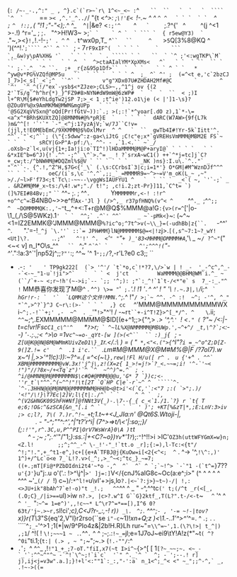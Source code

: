 (``: /~-_-.,^:" _ , ^}.c`(`r>~`r\ 1^<~_<~ :``^  `    ``  `` `  ` `   ``  `  `   `  ````  `^  `   `` `  `
 == `>< ,^.'_^../`/ "{t <_^>: ;`\!'E< `!-.~ ^ ^ ` ^ ^ `  ``   ` ` `  ` ` `` ` `       ^  `    ; ` ` ^  `
`!:;,`( "!1 ;"-"<);_.^ ^_ ` ` ^`|`|&e? <`:;'^ ` ` `  ` `^ `  ` `` `  `` ` ` ` ` ;.?^{'` `   ^ `  `  ` ` 
^(j ^<1 >-.!) ^r='_ ; ;`. `    "^>H!W3~  >;`` ` `  `` `  ` `` ` ^ `  ` ``` `  { r5ew@Y3)  ` `` `  ` ` ` 
."~,><}`!,`!.-!-`;' . ^` ^ ` `. t^wx0p,T_ ^` ``  `  `  ``   `   `  ` `^   ` >`5`Q[3%8@KQ   ^`   `   `  `
')(^^!.'`;```` ^`` ^ `` `   ; - 7`rF9xIF^(`  ` ` `` ` ` ` `     `    ```  `,_&w)y\pA%XH& '`   ` ` ` `  `
. ````` ` `  `` ```  ``  ` `^ ;'<:wgTKP\`M`  ``  `  ` ` ` `   ` ` ^  `  ^>ctaAIalYM*XpXMs<   ^`   ` `  `
 ``  `` `  `' ;.`.^_ `^ ``.  ;+ _r{z&95p1Df>``  `  ` `    ` ` ^ ` `   * ^yw@v*PG%VZQf@MP5u   ``  ` `` ` 
` ` ` ^  ;_ ^` ^' ;  (=^<t e,'c`2bzCJ ]_7>]<_s[`_<`;^  ``^` `       v"g"XDx07U#ZHDAH2Mf#@C       `      
^ `^' _`^_^(!/"ex`-ysb$<*ZJze>;CLS>~,,^1^j ov {(2 2'`Ts/g`^h^hr{*)_}^FZ9#8>NYN#dW9mW@6zWP#  `  `  `  `` 
< ;)I l+^R\M{$#eYhLdgTw2jSP 7;>_< 1 ;t^ie')12.o1\je (< |']1-\s}?@ZOu0Y%@x9AmMKMW@MWM&mgUPp   ` `` ` ` ` 
'@5G2XqVVSxn@"oQd[Pr!fGtV~)):`.; >(;:!`*^yoar[.dO z),1`*-\=<a^x^*BRh$KUXtZQ]@8MNMN#@%*pR}E  `   ` ` ` ` 
dARC(W7AW>{9f{L7k )m&^^[! '`'`" `-"_<^j:17yzAjV;`w/7J``C!v=(jjl,t!EOMEbEmC/9XKMMM@$%OxlMvr  ^ ^   `  `` 
gwTb4I#!Yr-5k`Iitt'^. ^^`.`"`<;^``; (\"{:5dww^:z-ga<\iJtG ;C!c"e;x*`gVREHsVmMMM@MBM2E FS`~     ` `  `   
sRCY|G>P"A-pf:/\. ^^- - ,`1.<.`` ~`_/ .oXsb~z`l<,u(vj{1+;Ia!ji:o`TI^!)lHDaMMMM@M@P+aryI@` ` ` ` `   ` ` 
&*xIE^b=6^J){!`.^^ -;^`_\^`>.^= _ ! ?`srxA~wC1() ++`^*j=tc]j`C?+_cw;t:/^bNWHM@#DQZml%$@V ` `` ` ` ` `   
_NK )ns}:I.u\.`^.."` _ "`^``-. {^.!,^Z^H,$7G<{'_\` (.\s:CCrbsI`3|c;i=1*'} O*GM|#M^WznDJf^^^ `` ` ` ` `  
oeC/(i`s,\c '^.^`,;;_`_=MMMMR9=~^>~=V'm_oK(L_~ ,~" >/./~l>F'f73<;t`Tc\:-~~--\vggWsIAUFYU1 ^   `  ` `` ` 
_<`( ~, `'`-;` _    . &RZ#M@M#_x~ts:/\4!.w*;"./ t!"; ,c!i.2;zt-Pr}]11,`C^t= `)(]%7EI#84Bv;;"```  ` `` ` 
^^-  ;. ; ^^`.      ` Y`MMMMMMr,<-! :!r^ +o^^c^=`:B4NB0~>>e^f!`Ax-'Jl } (/>^,_ r37pfHNQ%(v^< ^` `  ` ` `
^^`._ `;^`^;;     ^  ~DOMMMMQK:.,'~"`t_,\^+<:T+r@M@Q$%MMM@a!G`:{v>(r=^`['|o-\1_(,/\S@5WKz).1`'`  `` ` ` 
^^;` .^`' ^^`     _ ~`-pMk<}``~: (~^~  <1=IZ2EMMK@'JMMM@MMM@`%?ic^o;^7t^>v(~\\_}=(-udhBb|z{``.`  ``  `` 
 -^^' `^`.`   `   ".'=-!``_^j `\.''` ::`= JPH#MM}lN@MMMMMM$@=<|!z``j>.`[(,s^~7:1~?_wY!<Ut]\?.    ` `  ` 
.` .; `^'`  `   ` ^'!' ^.  <`_'`" "`"`+ )_'83<MHMM@DMMMM#A`_,'\ _ ~`/ ?^~"`("<~< v] n_l*O\s_^^`    ``  `
^;" _``^`^` `    `     ^';^^^!(``"-^'_.":!a:3^\`'|np52j^;;`?"'`:; ^^~ '^ 1-`;;/`?,-r'L?e0 c3;;       `` 
- .-`: '`   ```   ' TP9gk222[  (`> '^'/ `t`*o,c`!*?7,\/>`w | ! _-  '_-^c^,^_--`<-~_"1-u`!ji">^`   `  ` `
<  j'ct  `      WaMMMM@@BHM@WM`i.^_ ~ (``/`+-~ <;r~!h'(~->i;`-- `;; '^;): ;"`:_^!`1`t-/<*"e` s```  ` ` `
 7_-:_."^ ! `   MM恭喜你发现了M@^ .  ^`^) \>= "`'` ;.`_'.! !1  _'`.`^  ^' ! " '_\ `!.~.3|,\`/i;^   `` ` 
hGr!r-: `  '`  `LQMM这个文件!MMN.^``;._^ !"``/ >;`~ ^^. -^ :!  ~^; -'^, ^_" "`^,>^?`}^J C~r\:(>-` ` ` ` 
,} cc  ``     ^'MMM@MMMMMMMMMMWX i`~^;.-!``+;' ,-  ~^  . _`'"``!>``"^'! / -~r`t``+-i^T!Z}>^[_*/^. ^ ` ` 
\`.ii;` ^^`~;^,.EXMMMMM@MMMM@$ID[(e\+^1;;>{"^,> _.> '^,^.`' `! <`." (` ?"~ /<:|-t=c!vr!Fsc`C1_c\^'^   ` 
*`?`>r;`` ` ^~lL%X@NMMMMM@MBUWp.',~^+^/ _t,\^?`;<``:--) _'`-`.;.,;< ^>\\o =1v`c^~=o-_qYt-[w ](>(<^``  ``
:)_j`{` ` ; -`Z[U@K@@N@BM@WMmKUivZeD1\}_I`r.</.:\ ) = ( "` *,<"<.(">{`^l"?`i =_~^o^Z;D[Z-9(]Z.!= c'   ^ 
.1 i'c.`` ` .`L`m#M@MMM@X@M#M%@|F /?7ol7).w x~^l |,>>'^1!c):)):~?^=<t>.( =^<(~`l},rew|!Fl H/u([ r^ .`  `
u {'+`^`` . ^^` XBM@MMMMMMMMM@vW.3x!'j^j\,z!(X=z{ 1_>!=j!>`?_<.~~=;i! '^-`'~< !")"//?8x~/+<Tq`z")'`^ `^ 
~^^)^=.^  ; .  ^i/@HMNM@M@MMMMMMN$\c#Q#@MMM@@@u,'G* 7 `})c;<-''r_t`\"^^.^(~^^!"!\t[2T `Q`HP C|e`-r`~^ ^ 
        `````^-`^-.3HHN@@@M@NM@@MMMMMWM@HH@b<@t>i'<(`C,'`:<"7 ;:( `>";.)/ '<!"/\!}\T7Ec|2]V;l\{t|:./^` `
  `     ^ ^ `  ;, ^(V2&HNGK09ShFH#Nf]@fNNt3V{_)-.\7--{_{ c_<`1./1.`?} r `t{ T e;6;!O&:^&zSCA{&n_"[.i ^ `
    `   ` ` `  ' )'; +KT[%&zT|*,;E:LnV:3>iv ;> c;l?, 7\( 7.)r.^!~_+``t;1\.t~+<J_JIa:n' @Qt6S.Wtoji-|,   
`     `   . -  "-^;""^:^\',_^|"t?\'r^i| (_7^>=>t/\\<'|:so;;}/ (;`:!'",r^.3C,u,P^^PI|OrV7WsWrA}0\A )t`t  
` ` ` `   ^ -  ;~ ;"_;.^_'"\/"1;_}:ss.:|+<C?~o})`Yv`*'1`?`_);:`"`!^!!>i >lC'`OZ3h(uttWFYGmX=w}n;<Z.l!   
 `   ``    ;;^;^^_-^ \-_!'-"_!`tt.o _r];{:=),l-Tc:<{t"/ ^!;"!.",+_^t1-e^,)c+[{e+A`TFBJ@j{KuOw=i[<2{<^<; 
 ^ ``     . ^-> '^,``!\^:,)' 1^)+/^Lc`o<e 7_`L!?.v>(_^;,>_^~<;^tc_}_~=7;((+.;mT[Fi@*PZbDIdni2t4'~*o -,^ 
 ^`  ^` ^ `;`~!^> `-`"1 -(`t^=}``7??`u'{J'`}u"j:.u o'('.: !>^\j^|`>' ]j=:]`V</{cnJ%aIG8c~Oc(a:e^;i>" (^ 
 ^ ^ ^ ^ ^^^ ~'_`(/ / `!)  c~)/:`*^l!+`u\vl'+>js,lo``?.|<~`?:j>}~t~)-/| !,:<>JU+ik"8bAh^7`e!-o)"t _!.;  
 ^^``^^ ^ _ " -^,^^tc`(' t;(/^t _r(<[_,(.O;C}_/|i>==`ul)>iw `n?.>, |c>?.w^I G``G}2ktf_,T(L?".t-/<-t`~ ` 
^` '^ ^ `^ '_ `":`~^= 1=e^)',,!c~~* L^\r7^=*==[),I^6 0?63t/'j~.>~r,S`l!ci'*;c),C<J?r\-_\:,-! r)`) _\. ` 
`^;`.  ^^`^`;`- , '-= ~!-|tov?`x)}r(T\3*"S{eq'2,V"l}r2rso\{``se `i"-c`~1)!_xn+Q;z  )<\1.-..1'^>^'_^=. ^ 
.`;` . . ````^`;_`-'^>1 ;1(*|w/9^PIo4z&|2b!H.R}Lh rur~"=`\\^=~',1.(\?\!>| t_^|) ,;1`/ ^!( ! `\!;~~~1 ~ `
.`.`^^`.` ^ ^ ;`~`;.:`!~_=`jl;e=1J7oJ~ei9\tY!A!z(*"~t`( ^?^0i`"ti.1;(`t:| (.> , ~ ";`~";~.> (`!.-""/`:^ 
- `.`'`; `^  ^`^`_ ,!`!"1_+_;7-oT."fiI,x7(~t I>i^~`{>^[ [ 1``[?~_~~;~. <~_-`_'`:^^~^"^~ -`^!`\^~;!`i`c` 
'`" ^._`^ `  ^; - ';--.! r] j),ij<j=v3w".a.];}!+l'<:""1`:_:,"-':a` n_1<^;_^< <" ~_";;^-^,` _, .!~->((=``
